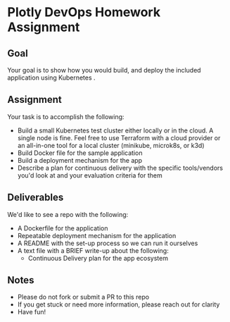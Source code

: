# Plotly DevOps Homework Assignment

## Goal

Your goal is to show how you would build, and deploy the included application
using Kubernetes .

## Assignment

Your task is to accomplish the following:

- Build a small Kubernetes test cluster either locally or in the cloud. A single
  node is fine. Feel free to use Terraform with a cloud provider or an
  all-in-one tool for a local cluster (minikube, microk8s, or k3d)
- Build Docker file for the sample application
- Build a deployment mechanism for the app
- Describe a plan for continuous delivery with the specific tools/vendors you'd
  look at and your evaluation criteria for them

## Deliverables

We'd like to see a repo with the following:

- A Dockerfile for the application
- Repeatable deployment mechanism for the application
- A README with the set-up process so we can run it ourselves
- A text file with a BRIEF write-up about the following:
  - Continuous Delivery plan for the app ecosystem
  
## Notes

- Please do not fork or submit a PR to this repo
- If you get stuck or need more information, please reach out for clarity
- Have fun!

